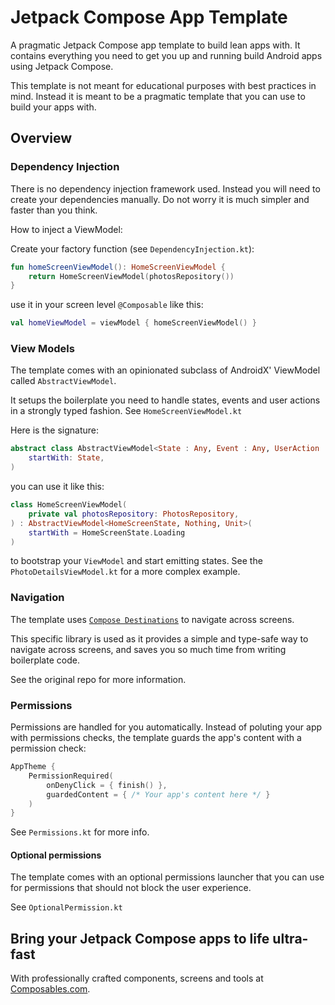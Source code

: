 # Jetpack Compose App Template

A pragmatic Jetpack Compose app template to build lean apps with. It contains everything you need to get you up and running build Android apps using Jetpack Compose.

This template is not meant for educational purposes with best practices in mind. Instead it is meant to be a pragmatic template that you can use to build your apps with.

## Overview

### Dependency Injection

There is no dependency injection framework used. Instead you will need to create your dependencies manually. Do not worry it is much simpler and faster than you think.

How to inject a ViewModel:

Create your factory function (see `DependencyInjection.kt`):

```kotlin
fun homeScreenViewModel(): HomeScreenViewModel {
    return HomeScreenViewModel(photosRepository())
}
```

use it in your screen level `@Composable` like this:

```kotlin
val homeViewModel = viewModel { homeScreenViewModel() }
```

### View Models

The template comes with an opinionated subclass of AndroidX' ViewModel called `AbstractViewModel`.

It setups the boilerplate you need to handle states, events and user actions in a strongly typed fashion. See `HomeScreenViewModel.kt`

Here is the signature:
```kotlin
abstract class AbstractViewModel<State : Any, Event : Any, UserAction : Any>(
    startWith: State,
)
```

you can use it like this:

```kotlin
class HomeScreenViewModel(
    private val photosRepository: PhotosRepository,
) : AbstractViewModel<HomeScreenState, Nothing, Unit>(
    startWith = HomeScreenState.Loading
)
```

to bootstrap your `ViewModel` and start emitting states. See the `PhotoDetailsViewModel.kt` for a more complex example. 

### Navigation

The template uses [`Compose Destinations`](https://github.com/raamcosta/compose-destinations/) to navigate across screens.

This specific library is used as it provides a simple and type-safe way to navigate across screens, and saves you so much time from writing boilerplate code.

See the original repo for more information.

### Permissions

Permissions are handled for you automatically. Instead of poluting your app with permissions checks, the template guards the app's content with a permission check:
```kotlin
AppTheme {
    PermissionRequired(
        onDenyClick = { finish() },
        guardedContent = { /* Your app's content here */ }
    )
}
```

See `Permissions.kt` for more info.

#### Optional permissions

The template comes with an optional permissions launcher that you can use for permissions that should not block the user experience.

See `OptionalPermission.kt`

## Bring your Jetpack Compose apps to life ultra-fast

With professionally crafted components, screens and tools at [Composables.com](https://www.composables.com).